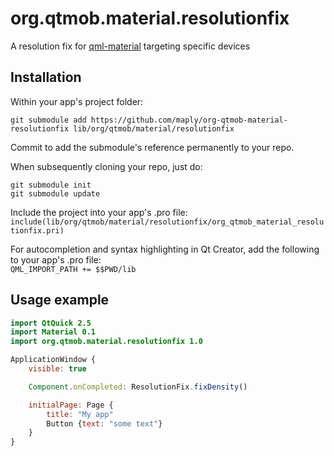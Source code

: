 # org.qtmob.material.resolutionfix
A resolution fix for [qml-material](http://github.com/papyros/qml-material) targeting specific devices

## Installation

Within your app's project folder:

`git submodule add https://github.com/maply/org-qtmob-material-resolutionfix lib/org/qtmob/material/resolutionfix`

Commit to add the submodule's reference permanently to your repo.

When subsequently cloning your repo, just do:

```
git submodule init
git submodule update
```

Include the project into your app's .pro file:  
`include(lib/org/qtmob/material/resolutionfix/org_qtmob_material_resolutionfix.pri)`

For autocompletion and syntax highlighting in Qt Creator, add the following to your app's .pro file:  
`QML_IMPORT_PATH += $$PWD/lib`

## Usage example
```qml
import QtQuick 2.5
import Material 0.1
import org.qtmob.material.resolutionfix 1.0

ApplicationWindow {
    visible: true

    Component.onCompleted: ResolutionFix.fixDensity()

    initialPage: Page {
        title: "My app"
        Button {text: "some text"}
    }
}
```
